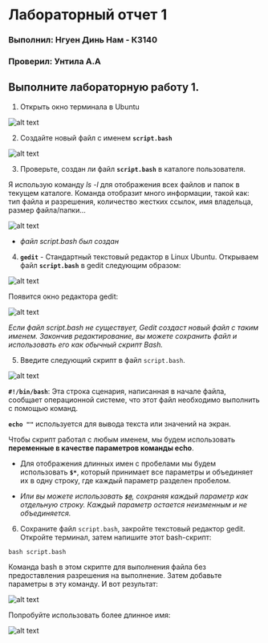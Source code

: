 # Лабораторный отчет 1

### Выполнил: Нгуен Динь Нам - К3140

### Проверил: Унтила А.А

## Выполните лабораторную работу 1.

1. Открыть окно терминала в Ubuntu

![alt text](image-1.png)

2. Создайте новый файл с именем **`script.bash`**

![alt text](image-2.png)
   
3. Проверьте, создан ли файл **`script.bash`** в каталоге пользователя.

Я использую команду *ls -l* для отображения всех файлов и папок в текущем каталоге. Команда отобразит много информации, такой как: тип файла и разрешения, количество жестких ссылок, имя владельца, размер файла/папки...

![alt text](image-3.png)


- *файл script.bash был создан*

4. **`gedit`** - Стандартный текстовый редактор в Linux Ubuntu. Открываем файл **`script.bash`** в gedit следующим образом:

![alt text](image-6.png)

Появится окно редактора gedit:

![alt text](image-4.png)

*Если файл script.bash не существует, Gedit создаст новый файл с таким именем. Закончив редактирование, вы можете сохранить файл и использовать его как обычный скрипт Bash.*

5. Введите следующий скрипт в файл `script.bash`.

![alt text](image-8.png)

**`#!/bin/bash`**: Эта строка сценария, написанная в начале файла, сообщает операционной системе, что этот файл необходимо выполнить с помощью команд.

**`echo ""`** используется для вывода текста или значений на экран.

Чтобы скрипт работал с любым именем, мы будем использовать **переменные в качестве параметров команды echo**.

- Для отображения длинных имен с пробелами мы будем использовать **`$*`**, который принимает все параметры и объединяет их в одну строку, где каждый параметр разделен пробелом.

- *Или вы можете использовать **`$@`**, сохраняя каждый параметр как отдельную строку. Каждый параметр остается неизменным и не объединяется.*

6. Сохраните файл `script.bash`, закройте текстовый редактор gedit. Откройте терминал, затем напишите этот bash-скрипт:

``` 
bash script.bash
```

Команда bash в этом скрипте для выполнения файла без предоставления разрешения на выполнение. Затем добавьте параметры в эту команду. И вот результат:

![alt text](image-9.png)

Попробуйте использовать более длинное имя:

![alt text](image-10.png)